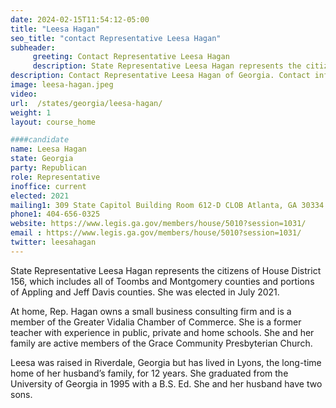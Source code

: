 ```yaml
---
date: 2024-02-15T11:54:12-05:00
title: "Leesa Hagan"
seo_title: "contact Representative Leesa Hagan"
subheader:
     greeting: Contact Representative Leesa Hagan
     description: State Representative Leesa Hagan represents the citizens of House District 156, which includes all of Toombs and Montgomery counties and portions of Appling and Jeff Davis counties. She was elected in July 2021.
description: Contact Representative Leesa Hagan of Georgia. Contact information for Leesa Hagan includes email address, phone number, and mailing address.
image: leesa-hagan.jpeg
video:
url:  /states/georgia/leesa-hagan/
weight: 1
layout: course_home

####candidate
name: Leesa Hagan
state: Georgia
party: Republican
role: Representative
inoffice: current
elected: 2021
mailing1: 309 State Capitol Building Room 612-D CLOB Atlanta, GA 30334
phone1: 404-656-0325
website: https://www.legis.ga.gov/members/house/5010?session=1031/
email : https://www.legis.ga.gov/members/house/5010?session=1031/
twitter: leesahagan
---
```


State Representative Leesa Hagan represents the citizens of House District 156, which includes all of Toombs and Montgomery counties and portions of Appling and Jeff Davis counties. She was elected in July 2021.

At home, Rep. Hagan owns a small business consulting firm and is a member of the Greater Vidalia Chamber of Commerce. She is a former teacher with experience in public, private and home schools. She and her family are active members of the Grace Community Presbyterian Church.

Leesa was raised in Riverdale, Georgia but has lived in Lyons, the long-time home of her husband’s family, for 12 years. She graduated from the University of Georgia in 1995 with a B.S. Ed. She and her husband have two sons.

